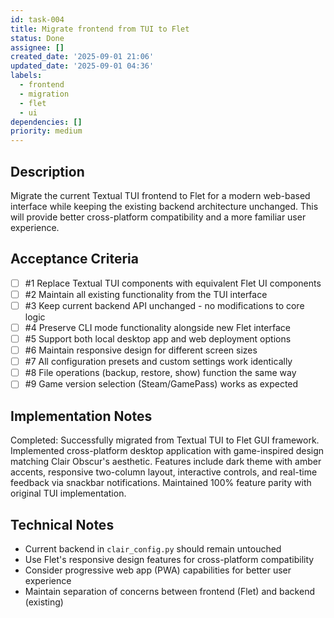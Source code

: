 ```yaml
---
id: task-004
title: Migrate frontend from TUI to Flet
status: Done
assignee: []
created_date: '2025-09-01 21:06'
updated_date: '2025-09-01 04:36'
labels:
  - frontend
  - migration
  - flet
  - ui
dependencies: []
priority: medium
---
```


## Description

Migrate the current Textual TUI frontend to Flet for a modern web-based interface while keeping the existing backend architecture unchanged. This will provide better cross-platform compatibility and a more familiar user experience.

## Acceptance Criteria
<!-- AC:BEGIN -->
- [ ] #1 Replace Textual TUI components with equivalent Flet UI components
- [ ] #2 Maintain all existing functionality from the TUI interface
- [ ] #3 Keep current backend API unchanged - no modifications to core logic
- [ ] #4 Preserve CLI mode functionality alongside new Flet interface
- [ ] #5 Support both local desktop app and web deployment options
- [ ] #6 Maintain responsive design for different screen sizes
- [ ] #7 All configuration presets and custom settings work identically
- [ ] #8 File operations (backup, restore, show) function the same way
- [ ] #9 Game version selection (Steam/GamePass) works as expected
<!-- AC:END -->


## Implementation Notes

Completed: Successfully migrated from Textual TUI to Flet GUI framework. Implemented cross-platform desktop application with game-inspired design matching Clair Obscur's aesthetic. Features include dark theme with amber accents, responsive two-column layout, interactive controls, and real-time feedback via snackbar notifications. Maintained 100% feature parity with original TUI implementation.
## Technical Notes

- Current backend in `clair_config.py` should remain untouched
- Use Flet's responsive design features for cross-platform compatibility  
- Consider progressive web app (PWA) capabilities for better user experience
- Maintain separation of concerns between frontend (Flet) and backend (existing)
